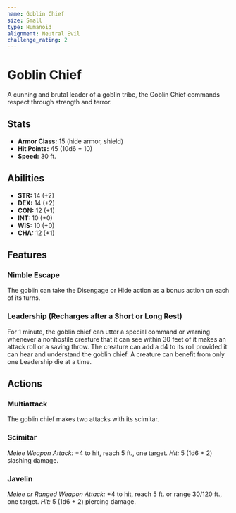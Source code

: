 ```yaml
---
name: Goblin Chief
size: Small
type: Humanoid
alignment: Neutral Evil
challenge_rating: 2
---
```


# Goblin Chief

A cunning and brutal leader of a goblin tribe, the Goblin Chief commands respect through strength and terror.

## Stats
- **Armor Class:** 15 (hide armor, shield)
- **Hit Points:** 45 (10d6 + 10)
- **Speed:** 30 ft.

## Abilities
- **STR:** 14 (+2)
- **DEX:** 14 (+2)
- **CON:** 12 (+1)
- **INT:** 10 (+0)
- **WIS:** 10 (+0)
- **CHA:** 12 (+1)

## Features

### Nimble Escape
The goblin can take the Disengage or Hide action as a bonus action on each of its turns.

### Leadership (Recharges after a Short or Long Rest)
For 1 minute, the goblin chief can utter a special command or warning whenever a nonhostile creature that it can see within 30 feet of it makes an attack roll or a saving throw. The creature can add a d4 to its roll provided it can hear and understand the goblin chief. A creature can benefit from only one Leadership die at a time.

## Actions

### Multiattack
The goblin chief makes two attacks with its scimitar.

### Scimitar
*Melee Weapon Attack:* +4 to hit, reach 5 ft., one target.
*Hit:* 5 (1d6 + 2) slashing damage.

### Javelin
*Melee or Ranged Weapon Attack:* +4 to hit, reach 5 ft. or range 30/120 ft., one target.
*Hit:* 5 (1d6 + 2) piercing damage.
